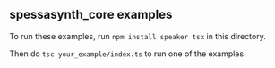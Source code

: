 ## spessasynth_core examples
To run these examples, run `npm install speaker tsx` in this directory.

Then do `tsc your_example/index.ts` to run one of the examples.